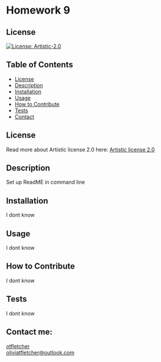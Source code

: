 # Homework 9
  ## License
  [![License: Artistic-2.0](https://img.shields.io/badge/License-Artistic%202.0-0298c3.svg)](https://opensource.org/licenses/Artistic-2.0)

  ## Table of Contents
  * [License](#license)
  * [Description](#description)
  * [Installation](#installation)
  * [Usage](#usage)
  * [How to Contribute](#how-to-contribute)
  * [Tests](#tests)
  * [Contact](#contact)

  ## License
  Read more about Artistic license 2.0 here:
  [Artistic license 2.0](https://opensource.org/licenses/Artistic-2.0)

  ## Description
  Set up ReadME in command line

  ## Installation
  I dont know

  ## Usage
  I dont know

  ## How to Contribute 
  I dont know

  ## Tests
  I dont know

  ## Contact me: 
  [otfletcher](https://github.com/otfletcher)  
  oliviatfletcher@outlook.com
